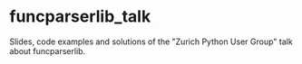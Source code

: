 funcparserlib_talk
==================

Slides, code examples and solutions of the "Zurich Python User Group" talk about funcparserlib.

